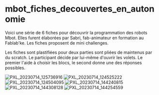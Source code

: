 # mbot_fiches_decouvertes_en_autonomie

Voici une série de 6 fiches pour découvrir la programmation des robots Mbot.
Elles furent élaborées par Sabri, fab-animateur en formation au Fablab'ke.
Les fiches proposent de mini challenges.

Les fiches sont plastifiées pour deux parties sont pliées de maintenus par du scratch.
Le participant décide par lui-même d'ouvrir les volets.
Le premier l'aide à choisir les blocs, le second donne une des réponses possibles.


![PXL_20230714_125736916](https://github.com/fablabke/mbot_fiches_decouvertes_en_autonomie/assets/21321409/df59d891-29e8-4a91-9601-ca7ea492120c)
![PXL_20230714_124525222](https://github.com/fablabke/mbot_fiches_decouvertes_en_autonomie/assets/21321409/ffc34034-e6b0-45eb-8701-e016beb3b156)
![PXL_20230714_124504095](https://github.com/fablabke/mbot_fiches_decouvertes_en_autonomie/assets/21321409/ecb54fdb-010d-4885-8f5a-992f6ccbd4a4)
![PXL_20230714_144240815](https://github.com/fablabke/mbot_fiches_decouvertes_en_autonomie/assets/21321409/34919871-4c00-4423-aa6a-c041cd91a836)
![PXL_20230714_144308128](https://github.com/fablabke/mbot_fiches_decouvertes_en_autonomie/assets/21321409/fd00c3ab-976d-4f7f-9746-615ed8ca123b)
![PXL_20230714_144254559](https://github.com/fablabke/mbot_fiches_decouvertes_en_autonomie/assets/21321409/297ab1b0-7ebc-4695-bac7-793fbfb1952d)
